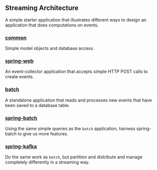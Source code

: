 ## Streaming Architecture

A simple starter application that illustrates different ways to design an application
that does computations on events.

### [common](common/README.md)

Simple model objects and database access.

### [spring-web](spring-web/README.md)

An event-collector application that accepts simple HTTP POST calls to create events.

### [batch](batch/README.md)

A standalone application that reads and processes new events that have been saved
to a database table.

### [spring-batch](spring-batch/README.md)

Using the same simple queries as the `batch` application, harness spring-batch to
give us more features.

### [spring-kafka](spring-kafka/README.md)

Do the same work as `batch`, but partition and distribute and manage completely differently
in a streaming way.
